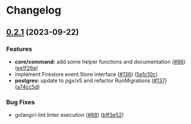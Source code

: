 # Changelog

## [0.2.1](https://github.com/get-eventually/go-eventually/compare/core-v0.2.0...core-v0.2.1) (2023-09-22)


### Features

* **core/command:** add some helper functions and documentation ([#86](https://github.com/get-eventually/go-eventually/issues/86)) ([ee1f26e](https://github.com/get-eventually/go-eventually/commit/ee1f26e6a2924b6ad2ecff5930918f8ec31516c2))
* implement Firestore event.Store interface ([#136](https://github.com/get-eventually/go-eventually/issues/136)) ([5e1c10c](https://github.com/get-eventually/go-eventually/commit/5e1c10c04d5a51b89da7ba146665882fdfeba237))
* **postgres:** update to pgx/v5 and refactor RunMigrations ([#137](https://github.com/get-eventually/go-eventually/issues/137)) ([a74cc5d](https://github.com/get-eventually/go-eventually/commit/a74cc5d818ba390bc3b0ec19cee94a9c8d9de4f4))


### Bug Fixes

* golangci-lint linter execution ([#88](https://github.com/get-eventually/go-eventually/issues/88)) ([bff3e52](https://github.com/get-eventually/go-eventually/commit/bff3e5219f413465268811a6f7296a5f21ea122a))
